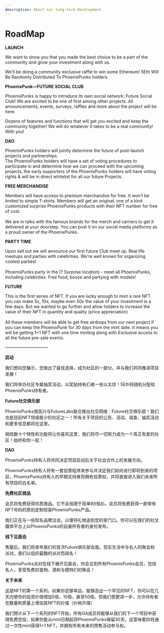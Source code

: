```yaml
---
description: About our long-term development
---
```


# RoadMap

**LAUNCH**

We want to show you that you made the best choice to be a part of the community and grow your investment along with us.

We’ll be doing a community exclusive raffle to win some Ethereum! 5Eth Will Be Randomly Distributed To PhoenixPunks holders.



**PhoenixPunk—FUTURE SOCIAL CLUB**

PhoenixPunks is happy to introduce its own social network: Future Social Club! We are excited to be one of first among other projects. All announcements, events, surveys, raffles and more about the project will be here.

Dozens of features and functions that will get you excited and keep the community together! We will do whatever it takes to be a real community! With you!



**DAO**

PhoenixPunks holders will jointly determine the future of post-launch projects and partnerships.\
The PhoenixPunks holders will have a set of voting procedures to participate in and determine how we can proceed with the upcoming projects, the early supporters of the PhoenixPunks holders will have voting rights & will be in direct whitelist for all our future Projects.



**FREE MERCHANDISE**

Members will have access to premium merchandise for free. It won’t be limited to simple T-shirts. Members will get an original, one of a kind customized surprise PhoenixPunks products with their NFT number for free of cost.\
\
We are in talks with the famous brands for the merch and carriers to get it delivered at your doorstep. You can post it on our social media platforms as a proud owner of the PhoenixPunks.



**PARTY TIME**

Upon sell out we will announce our first future Club meet up. Real life meetups and parties with celebrities. We're well known for organizing coolest parties!\
\
PhoenixPunks party in the (? Surprise location) - meet all PhoenixPunks, including celebrities. Free food, booze and partying with models!



**FUTURE**

This is the first series of NFT. If you are lucky enough to mint a rare NFT you can make 5x, 10x, maybe even 50x the value of your investment in a few days. But we wanted to go further and allow holders to increase the value of their NFT in quantity and quality (price appreciation)\
\
All these members will be able to get free airdrops from our next project if you can keep the PhoenixPunk for 30 days from the mint date. It means you will be getting 1+1 NFT with one time minting along with Exclusive access to all the future pre-sale events.

&#x20;——————————

**启动**

我们想向您展示，您做出了最佳选择，成为社区的一部分，并与我们共同推进项目发展！

我们将举办社区专属抽奖活动，以奖励持有们者一些以太坊！5Eth将随机分配给PhoenixPunks持有者。

&#x20;

**Future社交俱乐部**

PhoenixPunks很高兴与FutureLabs联合推出社交网络：Future社交俱乐部！我们也是目前NFT领域极少的社区之一！所有关于项目的公告、活动、调查、抽奖活动和更多信息都将在这里。

相信数十个特性和功能将让你喜欢这里，我们将尽一切努力成为一个真正有爱的社区！始终和你一起！

&#x20;

**DAO**

PhoenixPunks持有人将共同决定项目启动后关于社会合作上的发展方向。

PhoenixPunks持有人将有一套投票程序来参与并决定我们如何进行即将到来的项目，PhoenixPunks持有人的早期支持者将拥有投票权，并将直接进入我们未来所有项目的白名单。

&#x20;

**免费社区商品**

会员将免费获得优质商品。它不会局限于简单的t恤衫。会员将免费获得一款带有NFT号码的原创定制惊喜PhoenixPunks产品。

我们正在与一些知名品牌洽谈，以便将礼物送到您的家门口。你可以在我们的社交媒体平台上以PhoenixPunks的自豪所有者的身份发布。

&#x20;

**线下见面会**

售罄后，我们将宣布我们的首次Future俱乐部会面。现实生活中与名人的聚会和派对。我们以组织最酷的派对而闻名！

PhoenixPunks派对在线下展开见面会，你会见到所有PhoenixPunks会员，包括名人，享受免费的食物、酒和与模特们的聚会！

&#x20;

**关于未来**

这是NFT的第一个系列。如果你足够幸运，能够造出一个罕见的NFT，你可以在几天内使你的投资价值增加5倍，10倍，甚至50倍。但我们想更进一步，允许持有者在数量和质量上增加其NFT的价值（价格升值）

我们预计从下一个系列的NFT开始，所有GA成员将能够从我们的下一个项目中获得免费空投，如果你能从mint日期起将PhoenixPunks保留30天。这意味着你将通过一次性mint获得1+1 NFT，并拥有所有未来的预售活动参与权。
